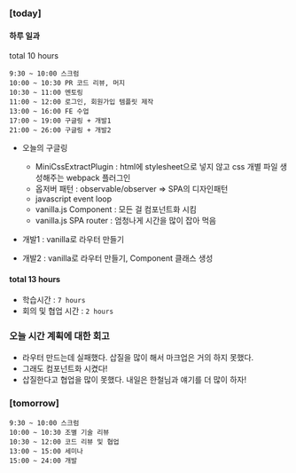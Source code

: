 ### [today]   

#### 하루 일과
total 10 hours   
```
9:30 ~ 10:00 스크럼
10:00 ~ 10:30 PR 코드 리뷰, 머지
10:30 ~ 11:00 멘토링
11:00 ~ 12:00 로그인, 회원가입 템플릿 제작
13:00 ~ 16:00 FE 수업
17:00 ~ 19:00 구글링 + 개발1
21:00 ~ 26:00 구글링 + 개발2
```

* 오늘의 구글링
  * MiniCssExtractPlugin : html에 stylesheet으로 넣지 않고 css 개별 파일 생성해주는 webpack 플러그인
  * 옵저버 패턴 : observable/observer => SPA의 디자인패턴
  * javascript event loop
  * vanilla.js Component : 모든 걸 컴포넌트화 시킴
  * vanilla.js SPA router : 엄청나게 시간을 많이 잡아 먹음

* 개발1 : vanilla로 라우터 만들기
* 개발2 : vanilla로 라우터 만들기, Component 클래스 생성


#### total 13 hours
- 학습시간 : `7 hours`
- 회의 및 협업 시간 : `2 hours`


### 오늘 시간 계획에 대한 회고
* 라우터 만드는데 실패했다. 삽질을 많이 해서 마크업은 거의 하지 못했다.
* 그래도 컴포넌트화 시켰다!
* 삽질한다고 협업을 많이 못했다. 내일은 한철님과 얘기를 더 많이 하자!

### [tomorrow]
```
9:30 ~ 10:00 스크럼
10:00 ~ 10:30 조별 기술 리뷰
10:30 ~ 12:00 코드 리뷰 및 협업
13:00 ~ 15:00 세미나
15:00 ~ 24:00 개발
```
